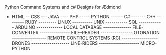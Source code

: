 Python Command Systems and c# Designs for Ædmond


- HTML
-- CSS
--- JAVA
---- PHP
----- PYTHON
------ C#
------- C++
-------- RUBY
--------- LINUX
---------- UNIX
----------- SQL
------------ ARDUINO
------------- LOCAL DATABASE
-------------- FILE-CONVERTER
--------------- FILE-READER
---------------- OTONATION
----------------- REMOTE CONTROL SYSTEMS (RC)
------------------ DRONES
------------------- LINE-RIDERS
-------------------- MICRO-PYTHON
